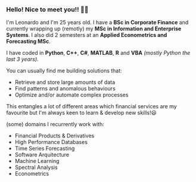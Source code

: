 ### Hello! Nice to meet you!! 🥳🎉

I'm Leonardo and I'm 25 years old. I have a **BSc in Corporate Finance** and currently wrapping up (remotly) my **MSc in Information and Enterprise Systems**. I also did 2 semesters at an **Applied Econometrics and Forecasting MSc**.

I have coded in **Python**, **C++**, **C#**, **MATLAB**, **R** and **VBA** *(mostly Python the last 3 years)*.

You can usually find me building solutions that:
* Retrieve and store large amounts of data
* Find patterns and anomalous behaviours
* Optimize and/or automate complex processes

This entangles a lot of different areas which financial services are my favourite but I'm always keen to learn & develop new skills!😃

(some) domains I recurrently work with:
* Financial Products & Derivatives
* High Performance Databases
* Time Series Forecasting
* Software Arquitecture
* Machine Learning
* Spectral Analysis
* Econometrics
